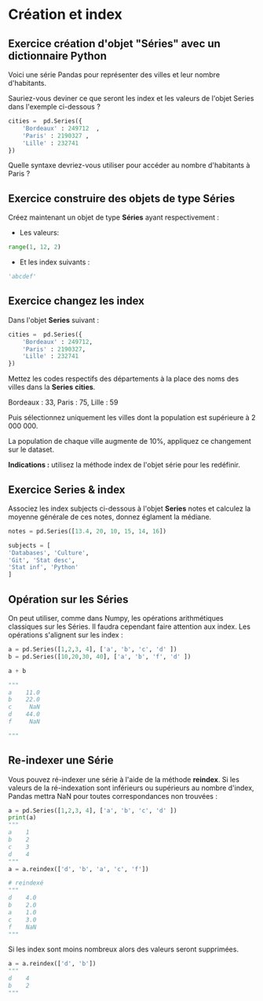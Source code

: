 # Création et index

## Exercice création d'objet "Séries" avec un dictionnaire Python

Voici une série Pandas pour représenter des villes et leur nombre d'habitants.

Sauriez-vous deviner ce que seront les index et les valeurs de l'objet Series dans l'exemple ci-dessous ?

```python
cities =  pd.Series({
    'Bordeaux' : 249712  ,
    'Paris' : 2190327 ,
    'Lille' : 232741
})
```

Quelle syntaxe devriez-vous utiliser pour accéder au nombre d'habitants à Paris ?

## Exercice construire des objets de type Séries

Créez maintenant un objet de type **Séries** ayant respectivement :

- Les valeurs:

```python
range(1, 12, 2)
```

- Et les index suivants :

```python
'abcdef'
```

## Exercice changez les index

Dans l'objet **Series** suivant :

```python
cities =  pd.Series({
    'Bordeaux' : 249712,
    'Paris' : 2190327,
    'Lille' : 232741
})
```

Mettez les codes respectifs des départements à la place des noms des villes dans la **Series** **cities**.

Bordeaux : 33, Paris : 75, Lille : 59

Puis sélectionnez uniquement les villes dont la population est supérieure à 2 000 000.

La population de chaque ville augmente de 10%, appliquez ce changement sur le dataset.

**Indications :** utilisez la méthode index de l'objet série pour les redéfinir.

## Exercice Series & index

Associez les index subjects ci-dessous à l'objet **Series** notes et calculez la moyenne générale de ces notes, donnez églament la médiane.

```python
notes = pd.Series([13.4, 20, 10, 15, 14, 16])

subjects = [
'Databases', 'Culture',
'Git', 'Stat desc',
'Stat inf', 'Python'
]
```

## Opération sur les Séries

On peut utiliser, comme dans Numpy, les opérations arithmétiques classiques sur les Séries. Il faudra cependant faire attention aux index. Les opérations s'alignent sur les index :

```python
a = pd.Series([1,2,3, 4], ['a', 'b', 'c', 'd' ])
b = pd.Series([10,20,30, 40], ['a', 'b', 'f', 'd' ])

a + b

"""
a    11.0
b    22.0
c     NaN
d    44.0
f     NaN

"""
```

## Re-indexer une Série

Vous pouvez ré-indexer une série à l'aide de la méthode **reindex**. Si les valeurs de la ré-indexation sont inférieurs ou supérieurs au nombre d'index, Pandas mettra NaN pour toutes correspondances non trouvées :

```python
a = pd.Series([1,2,3, 4], ['a', 'b', 'c', 'd' ])
print(a)
"""
a    1
b    2
c    3
d    4
"""
a = a.reindex(['d', 'b', 'a', 'c', 'f'])

# reindexé
"""
d    4.0
b    2.0
a    1.0
c    3.0
f    NaN
"""
```

Si les index sont moins nombreux alors des valeurs seront supprimées.

```python
a = a.reindex(['d', 'b'])
"""
d    4
b    2
"""
```
